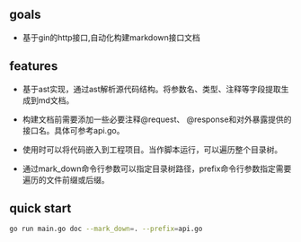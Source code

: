 ## goals
- 基于gin的http接口,自动化构建markdown接口文档

## features

- 基于ast实现，通过ast解析源代码结构。将参数名、类型、注释等字段提取生成到md文档。

- 构建文档前需要添加一些必要注释@request、 @response和对外暴露提供的接口名。具体可参考api.go。

- 使用时可以将代码嵌入到工程项目。当作脚本运行，可以遍历整个目录树。

- 通过mark_down命令行参数可以指定目录树路径，prefix命令行参数指定需要遍历的文件前缀或后缀。


## quick start
```bash
go run main.go doc --mark_down=. --prefix=api.go
```
